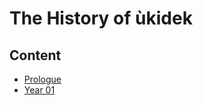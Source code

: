 The History of ùkidek
=====================

Content
-------

- [Prologue](prologue.md)
- [Year 01](year-01.md)
